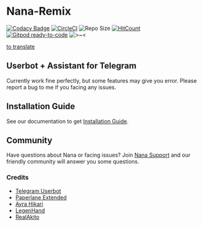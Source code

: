 # Nana-Remix

[![Codacy Badge](https://api.codacy.com/project/badge/Grade/d560b5d6cb1147f98c92a1201217d362)](https://app.codacy.com/manual/AmaanAhmed/Nana-Remix?utm_source=github.com&utm_medium=referral&utm_content=pokurt/Nana-Remix&utm_campaign=Badge_Grade_Dashboard) [![CircleCI](https://circleci.com/gh/pokurt/Nana-Remix.svg?style=svg)](https://circleci.com/gh/pokurt/Nana-Remix) ![Repo Size](https://img.shields.io/github/repo-size/pokurt/Nana-Remix) [![HitCount](http://hits.dwyl.com/pokurt/Nana-Remix.svg)](http://hits.dwyl.com/pokurt/Nana-Remix) [![Gitpod ready-to-code](https://img.shields.io/badge/Gitpod-ready--to--code-blue?logo=gitpod)](https://gitpod.io/#https://github.com/pokurt/Nana-Remix) ![>~<](https://img.shields.io/badge/%3E~%3C-nyaaa~-purple)

[to translate](https://poeditor.com/join/project?hash=zmKQL5tmrk)

## Userbot + Assistant for Telegram

Currently work fine perfectly, but some features may give you error. Please report a bug to me if you facing any issues.

## Installation Guide

See our documentation to get [Installation Guide](https://aman-a.gitbook.io/nana-remix).

## Community

Have questions about Nana or facing issues? Join [Nana Support](https://t.me/NanaBotSupport) and our friendly
community will answer you some questions.

### Credits

- [Telegram Userbot](https://github.com/RaphielGang/Telegram-UserBot)
- [Paperlane Extended](https://github.com/AvinashReddy3108/PaperplaneExtended)
- [Ayra Hikari](https://github.com/AyraHikari)
- [LegenHand](https://github.com/legenhand)
- [RealAkito](https://github.com/RealAkito)
